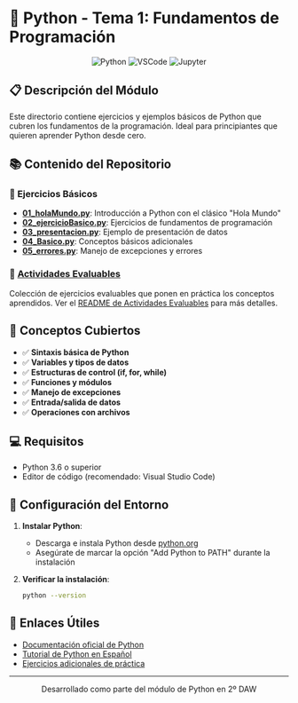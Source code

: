 # 🐍 Python - Tema 1: Fundamentos de Programación

<div align="center">
  <img src="https://img.shields.io/badge/Python-3776AB?style=for-the-badge&logo=python&logoColor=white" alt="Python"/>
  <img src="https://img.shields.io/badge/VSCode-007ACC?style=for-the-badge&logo=visual-studio-code&logoColor=white" alt="VSCode"/>
  <img src="https://img.shields.io/badge/Jupyter-F37626?style=for-the-badge&logo=jupyter&logoColor=white" alt="Jupyter"/>
</div>

## 📋 Descripción del Módulo

Este directorio contiene ejercicios y ejemplos básicos de Python que cubren los fundamentos de la programación. Ideal para principiantes que quieren aprender Python desde cero.

## 📚 Contenido del Repositorio

### 📁 Ejercicios Básicos

- **[01_holaMundo.py](./01_holaMundo.py)**: Introducción a Python con el clásico "Hola Mundo"
- **[02_ejercicioBasico.py](./02_ejercicioBasico.py)**: Ejercicios de fundamentos de programación
- **[03_presentacion.py](./03_presentacion.py)**: Ejemplo de presentación de datos
- **[04_Basico.py](./04_Basico.py)**: Conceptos básicos adicionales
- **[05_errores.py](./05_errores.py)**: Manejo de excepciones y errores

### 📁 [Actividades Evaluables](./ActEvaluables/)

Colección de ejercicios evaluables que ponen en práctica los conceptos aprendidos. Ver el [README de Actividades Evaluables](./ActEvaluables/README.md) para más detalles.

## 🚀 Conceptos Cubiertos

- ✅ **Sintaxis básica de Python**
- ✅ **Variables y tipos de datos**
- ✅ **Estructuras de control (if, for, while)**
- ✅ **Funciones y módulos**
- ✅ **Manejo de excepciones**
- ✅ **Entrada/salida de datos**
- ✅ **Operaciones con archivos**

## 💻 Requisitos

- Python 3.6 o superior
- Editor de código (recomendado: Visual Studio Code)

## 🔧 Configuración del Entorno

1. **Instalar Python**:
   - Descarga e instala Python desde [python.org](https://www.python.org/downloads/)
   - Asegúrate de marcar la opción "Add Python to PATH" durante la instalación

2. **Verificar la instalación**:
   ```bash
   python --version
   ```

## 🔗 Enlaces Útiles

- [Documentación oficial de Python](https://docs.python.org/es/3/)
- [Tutorial de Python en Español](https://docs.python.org/es/3/tutorial/index.html)
- [Ejercicios adicionales de práctica](https://www.practicepython.org/)

---

<div align="center">
  <p>Desarrollado como parte del módulo de Python en 2º DAW</p>
</div>